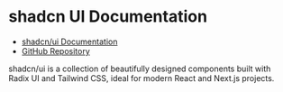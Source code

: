 # shadcn UI Documentation

- [shadcn/ui Documentation](https://ui.shadcn.com/docs)
- [GitHub Repository](https://github.com/shadcn/ui)

shadcn/ui is a collection of beautifully designed components built with Radix UI and Tailwind CSS, ideal for modern React and Next.js projects.
